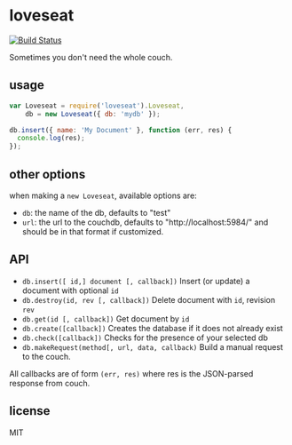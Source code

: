 loveseat
===

[![Build Status](https://travis-ci.org/jarofghosts/loveseat.png?branch=master)](https://travis-ci.org/jarofghosts/loveseat)

Sometimes you don't need the whole couch.

## usage

````js
var Loveseat = require('loveseat').Loveseat,
    db = new Loveseat({ db: 'mydb' });

db.insert({ name: 'My Document' }, function (err, res) {
  console.log(res);
});
````

## other options

when making a `new Loveseat`, available options are:
* `db`: the name of the db, defaults to "test"
* `url`: the url to the couchdb, defaults to "http://localhost:5984/" and should be in that format if customized.

## API

* `db.insert([ id,] document [, callback])` Insert (or update) a document with optional `id`
* `db.destroy(id, rev [, callback])` Delete document with `id`, revision `rev`
* `db.get(id [, callback])` Get document by `id`
* `db.create([callback])` Creates the database if it does not already exist
* `db.check([callback])` Checks for the presence of your selected db
* `db.makeRequest(method[, url, data, callback)` Build a manual request to the couch.

All callbacks are of form `(err, res)` where res is the JSON-parsed response from couch.

## license

MIT
